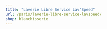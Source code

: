 ```yaml
---
title: "Laverie Libre Service Lav'Speed"
url: /paris/laverie-libre-service-lavspeed/
shop: blanchisserie
---
```

